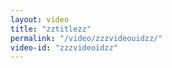 ```yaml
---
layout: video
title: "zztitlezz"
permalink: "/video/zzzvideouidzz/"
video-id: "zzzvideoidzz"
---
```


